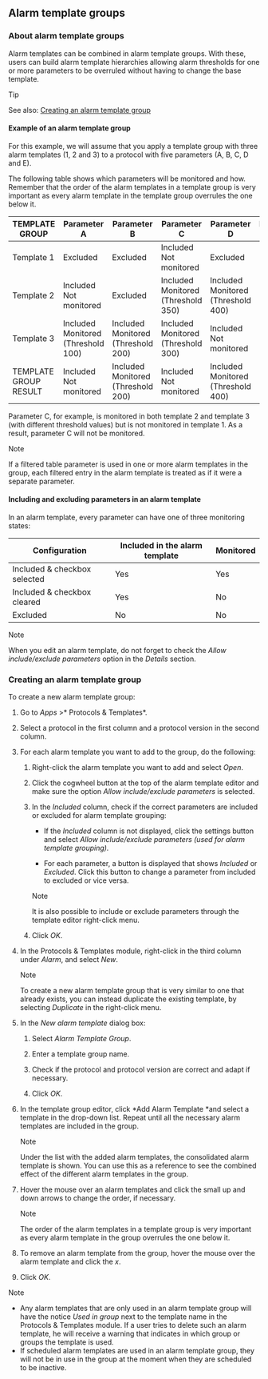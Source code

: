 ## Alarm template groups

### About alarm template groups

Alarm templates can be combined in alarm template groups. With these, users can build alarm template hierarchies allowing alarm thresholds for one or more parameters to be overruled without having to change the base template.

> [!TIP]
> See also:
> [Creating an alarm template group](#creating-an-alarm-template-group)

#### Example of an alarm template group

For this example, we will assume that you apply a template group with three alarm templates (1, 2 and 3) to a protocol with five parameters (A, B, C, D and E).

The following table shows which parameters will be monitored and how. Remember that the order of the alarm templates in a template group is very important as every alarm template in the template group overrules the one below it.

| TEMPLATE GROUP        | Parameter A                           | Parameter B                           | Parameter C                           | Parameter D                           | Parameter E |
|-----------------------|---------------------------------------|---------------------------------------|---------------------------------------|---------------------------------------|-------------|
| Template 1            | Excluded                              | Excluded                              | Included<br>Not monitored             | Excluded                              | Excluded    |
| Template 2            | Included<br>Not monitored             | Excluded                              | Included<br>Monitored (Threshold 350) | Included<br>Monitored (Threshold 400) | Excluded    |
| Template 3            | Included<br>Monitored (Threshold 100) | Included<br>Monitored (Threshold 200) | Included<br>Monitored (Threshold 300) | Included<br>Not monitored             | Excluded    |
| TEMPLATE GROUP RESULT | Included<br>Not monitored             | Included<br>Monitored (Threshold 200) | Included<br>Not monitored             | Included<br>Monitored (Threshold 400) | Excluded    |

Parameter C, for example, is monitored in both template 2 and template 3 (with different threshold values) but is not monitored in template 1. As a result, parameter C will not be monitored.

> [!NOTE]
> If a filtered table parameter is used in one or more alarm templates in the group, each filtered entry in the alarm template is treated as if it were a separate parameter.

#### Including and excluding parameters in an alarm template

In an alarm template, every parameter can have one of three monitoring states:

| Configuration                | Included in the alarm template | Monitored |
|------------------------------|--------------------------------|-----------|
| Included & checkbox selected | Yes                            | Yes       |
| Included & checkbox cleared  | Yes                            | No        |
| Excluded                     | No                             | No        |

> [!NOTE]
> When you edit an alarm template, do not forget to check the *Allow include/exclude parameters* option in the *Details* section.

### Creating an alarm template group

To create a new alarm template group:

1. Go to *Apps* >* Protocols & Templates*.

2. Select a protocol in the first column and a protocol version in the second column.

3. For each alarm template you want to add to the group, do the following:

    1. Right-click the alarm template you want to add and select *Open*.

    2. Click the cogwheel button at the top of the alarm template editor and make sure the option *Allow include/exclude parameters* is selected.

    3. In the *Included* column, check if the correct parameters are included or excluded for alarm template grouping:

        - If the *Included* column is not displayed, click the settings button and select *Allow include/exclude parameters (used for alarm template grouping).*

        - For each parameter, a button is displayed that shows *Included* or *Excluded*. Click this button to change a parameter from included to excluded or vice versa.

        > [!NOTE]
        > It is also possible to include or exclude parameters through the template editor right-click menu.

    4. Click *OK*.

4. In the Protocols & Templates module, right-click in the third column under *Alarm*, and select *New*.

    > [!NOTE]
    > To create a new alarm template group that is very similar to one that already exists, you can instead duplicate the existing template, by selecting *Duplicate* in the right-click menu.

5. In the *New alarm template* dialog box:

    1. Select *Alarm Template Group*.

    2. Enter a template group name.

    3. Check if the protocol and protocol version are correct and adapt if necessary.

    4. Click *OK*.

6. In the template group editor, click *Add Alarm Template *and select a template in the drop-down list. Repeat until all the necessary alarm templates are included in the group.

    > [!NOTE]
    > Under the list with the added alarm templates, the consolidated alarm template is shown. You can use this as a reference to see the combined effect of the different alarm templates in the group.

7. Hover the mouse over an alarm templates and click the small up and down arrows to change the order, if necessary.

    > [!NOTE]
    > The order of the alarm templates in a template group is very important as every alarm template in the group overrules the one below it.

8. To remove an alarm template from the group, hover the mouse over the alarm template and click the *x*.

9. Click *OK*.

> [!NOTE]
> -  Any alarm templates that are only used in an alarm template group will have the notice *Used in group* next to the template name in the Protocols & Templates module. If a user tries to delete such an alarm template, he will receive a warning that indicates in which group or groups the template is used.
> -  If scheduled alarm templates are used in an alarm template group, they will not be in use in the group at the moment when they are scheduled to be inactive.
>
